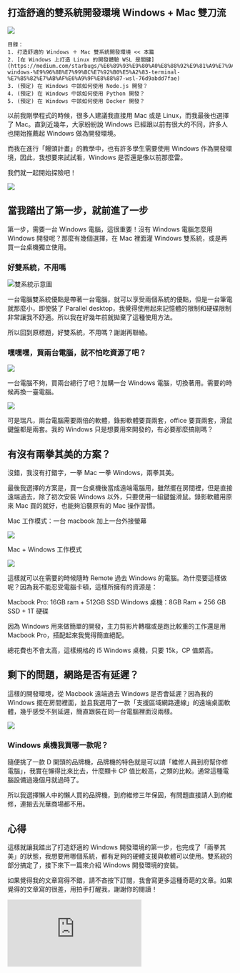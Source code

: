
## 打造舒適的雙系統開發環境 Windows + Mac 雙刀流

![](https://cdn-images-1.medium.com/max/12000/1*MZeXxIBLIPYUzjspxDDSsg.jpeg)

    目錄：
    1. 打造舒適的 Windows ＋ Mac 雙系統開發環境 << 本篇
    2. [在 Windows 上打造 Linux 的開發體驗 WSL 是關鍵](https://medium.com/starbugs/%E6%89%93%E9%80%A0%E8%88%92%E9%81%A9%E7%9A%84-windows-%E9%96%8B%E7%99%BC%E7%92%B0%E5%A2%83-terminal-%E7%B5%82%E7%AB%AF%E6%A9%9F%E8%88%87-wsl-76d9abdd7fae) 
    3. (預定) 在 Windows 中該如何使用 Node.js 開發？
    4. (預定) 在 Windows 中該如何使用 Python 開發？
    5. (預定) 在 Windows 中該如何使用 Docker 開發？

以前我剛學程式的時候，很多人建議我直接用 Mac 或是 Linux，而我最後也選擇了 Mac。直到近幾年，大家紛紛說 Windows 已經跟以前有很大的不同，許多人也開始推薦起 Windows 做為開發環境。

而我在進行「饅頭計畫」的教學中，也有許多學生需要使用 Windows 作為開發環境，因此，我想要來試試看，Windows 是否還是像以前那麼雷。

我們就一起開始探險吧！

![](https://cdn-images-1.medium.com/max/9564/1*5cgID8p09S7lFMvDY0YQNA.jpeg)

## 當我踏出了第一步，就前進了一步

第一步，需要一台 Windows 電腦，這很重要！沒有 Windows 電腦怎麼用 Windows 開發呢？那麼有幾個選擇，在 Mac 裡面灌 Windows 雙系統，或是再買一台桌機獨立使用。

### 好雙系統，不用嗎

![雙系統示意圖](https://cdn-images-1.medium.com/max/3150/1*qccjQQvYyu-EmqbPZl0NoA.png)

一台電腦雙系統優點是帶著一台電腦，就可以享受兩個系統的優點，但是一台筆電就那麼小，即使裝了 Parallel desktop，我覺得使用起來記憶體的限制和硬碟限制非常讓我不舒適。所以我在好幾年前就拋棄了這種使用方法。

所以回到原標題，好雙系統，不用嗎？謝謝再聯絡。

### 嘿嘿嘿，買兩台電腦，就不怕吃資源了吧？

![](https://cdn-images-1.medium.com/max/2000/0*LNzUPuND5WMlkE1Z)

一台電腦不夠，買兩台總行了吧？加購一台 Windows 電腦，切換著用。需要的時候再換一臺電腦。

![](https://cdn-images-1.medium.com/max/2752/1*z_n_sxe7A41jp1TF2HFEVw.png)

可是瑞凡，兩台電腦需要兩倍的軟體，錄影軟體要買兩套，office 要買兩套，滑鼠鍵盤都是兩套。我的 Windows 只是想要用來開發的，有必要那麼搞剛嗎？

## 有沒有兩拳其美的方案？

沒錯，我沒有打錯字，一拳 Mac 一拳 Windows，兩拳其美。

最後我選擇的方案是，買一台桌機後當成遠端電腦用，雖然擺在房間裡，但是直接遠端過去，除了初次安裝 Windows 以外，只要使用一組鍵盤滑鼠。錄影軟體用原來 Mac 買的就好，也能夠沿襲原有的 Mac 操作習慣。

Mac 工作模式：一台 macbook 加上一台外接螢幕

![](https://cdn-images-1.medium.com/max/2000/1*CHn1wjDFOBlsHhNFcKbbpQ.png)

Mac + Windows 工作模式

![](https://cdn-images-1.medium.com/max/2332/1*fPpbvFo0jWMg3MBCA2fQ3A.png)

這樣就可以在需要的時候隨時 Remote 過去 Windows 的電腦。為什麼要這樣做呢？因為我不能忍受電腦卡頓，這樣所擁有的資源是：

Macbook Pro: 16GB ram + 512GB SSD 
Windows 桌機：8GB Ram + 256 GB SSD + 1T 硬碟

因為 Windows 用來做簡單的開發，主力剪影片轉檔或是跑比較重的工作還是用 Macbook Pro，搭配起來我覺得簡直絕配。

總花費也不會太高，這樣規格的 i5 Windows 桌機，只要 15k，CP 值頗高。

## 剩下的問題，網路是否有延遲？

這樣的開發環境，從 Macbook 遠端過去 Windows 是否會延遲？因為我的 Windows 擺在房間裡面，並且我選用了一款「支援區域網路連線」的遠端桌面軟體，幾乎感受不到延遲，簡直跟裝在同一台電腦裡面沒兩樣。

![](https://cdn-images-1.medium.com/max/2000/0*vbIi2ZDd0YF0ObcD)

### Windows 桌機我買哪一款呢？

隨便挑了一款 D 開頭的品牌機，品牌機的特色就是可以請「維修人員到府幫你修電腦」，我實在懶得比來比去，什麼顯卡 CP 值比較高，之類的比較。通常這種電腦設備過幾個月就過時了。

所以我選擇懶人中的懶人買的品牌機，到府維修三年保固，有問題直接請人到府維修，連搬去光華商場都不用。

## 心得

這樣就讓我踏出了打造舒適的 Windows 開發環境的第一步，也完成了「兩拳其美」的狀態，我想要用哪個系統，都有足夠的硬體支援與軟體可以使用。雙系統的部分搞定了，接下來下一篇來介紹 Windows 開發環境的安裝。

如果覺得我的文章寫得不錯，請不吝按下訂閱，我會寫更多這種奇葩的文章。如果覺得的文章寫的很差，用拍手打醒我，謝謝你的閱讀！

 <iframe src="https://medium.com/media/5576784b41ba86407c971df241be30cb" frameborder=0></iframe>

